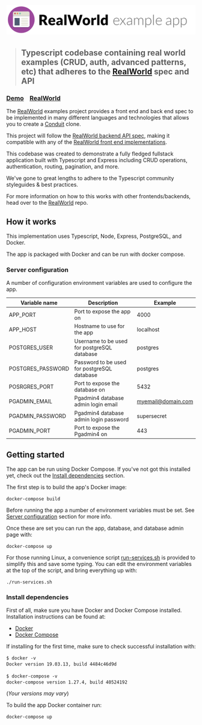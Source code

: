 # ![RealWorld Example App](logo.png)

> ## Typescript codebase containing real world examples (CRUD, auth, advanced patterns, etc) that adheres to the [RealWorld](https://github.com/gothinkster/realworld) spec and API

### [Demo](https://github.com/gothinkster/realworld)&nbsp;&nbsp;&nbsp;&nbsp;[RealWorld](https://github.com/gothinkster/realworld)

The [RealWorld](https://github.com/gothinkster/realworld) examples project provides a front end and
back end spec to be implemented in many different languages and technologies that allows you to
create a [Conduit](https://demo.realworld.io/) clone.

This project will follow the [RealWorld backend API spec](https://github.com/gothinkster/realworld/tree/master/api),
making it compatible with any of the [RealWorld front end implementations](https://github.com/gothinkster/realworld#frontends).


This codebase was created to demonstrate a fully fledged fullstack application built with Typescript and Express including CRUD operations, authentication, routing, pagination, and more.

We've gone to great lengths to adhere to the Typescript community styleguides & best practices.

For more information on how to this works with other frontends/backends, head over to the [RealWorld](https://github.com/gothinkster/realworld) repo.

## How it works

This implementation uses Typescript, Node, Express, PostgreSQL, and Docker.

The app is packaged with Docker and can be run with docker compose.

### Server configuration

A number of configuration environment variables are used to configure the app.

| Variable name | Description | Example |
|---------------|-------------|---------|
| APP_PORT |  Port to expose the app on | 4000 |
| APP_HOST |  Hostname to use for the app | localhost |
| POSTGRES_USER |  Username to be used for postgreSQL database | postgres |
| POSTGRES_PASSWORD |  Password to be used for postgreSQL database | postgres |
| POSRGRES_PORT |  Port to expose the database on | 5432 |
| PGADMIN_EMAIL |  Pgadmin4 database admin login email | myemail@domain.com |
| PGADMIN_PASSWORD |  Pgadmin4 database admin login password | supersecret |
| PGADMIN_PORT |  Port to expose the Pgadmin4 on | 443 |

## Getting started

The app can be run using Docker Compose. If you've not got this installed yet, check out the [Install dependencies](#Install-dependencies) section.

The first step is to build the app's Docker image:

```shell
docker-compose build
```

Before running the app a number of environment variables must be set.
See [Server configuration](#server-configuration) section for more info.

Once these are set you can run the app, database, and database admin page with:

```shell
docker-compose up
```

For those running Linux, a convenience script [run-services.sh](run-services.sh) is provided to simplify this and save some typing.
You can edit the environment variables at the top of the script, and bring everything up with:

```shell
./run-services.sh
```

### Install dependencies

First of all, make sure you have Docker and Docker Compose installed.
Installation instructions can be found at:

* [Docker](https://docs.docker.com/get-docker/)
* [Docker Compose](https://docs.docker.com/compose/install/)

If installing for the first time, make sure to check successful installation with:

```shell
$ docker -v
Docker version 19.03.13, build 4484c46d9d

$ docker-compose -v
docker-compose version 1.27.4, build 40524192
```

(_Your versions may vary_)

To build the app Docker container run:

```shell
docker-compose up
```